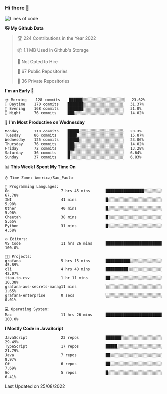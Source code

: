 ### Hi there 👋

<!--
**guicaulada/guicaulada** is a ✨ _special_ ✨ repository because its `README.md` (this file) appears on your GitHub profile.

Here are some ideas to get you started:

- 🔭 I’m currently working on ...
- 🌱 I’m currently learning ...
- 👯 I’m looking to collaborate on ...
- 🤔 I’m looking for help with ...
- 💬 Ask me about ...
- 📫 How to reach me: ...
- 😄 Pronouns: ...
- ⚡ Fun fact: ...
-->

<!--START_SECTION:waka-->
![Lines of code](https://img.shields.io/badge/From%20Hello%20World%20I%27ve%20Written-2.6%20million%20lines%20of%20code-blue)

**🐱 My Github Data** 

> 🏆 224 Contributions in the Year 2022
 > 
> 📦 1.1 MB Used in Github's Storage 
 > 
> 🚫 Not Opted to Hire
 > 
> 📜 67 Public Repositories 
 > 
> 🔑 36 Private Repositories  
 > 
**I'm an Early 🐤** 

```text
🌞 Morning    128 commits    ██████░░░░░░░░░░░░░░░░░░░   23.62% 
🌆 Daytime    170 commits    ███████░░░░░░░░░░░░░░░░░░   31.37% 
🌃 Evening    168 commits    ███████░░░░░░░░░░░░░░░░░░   31.0% 
🌙 Night      76 commits     ███░░░░░░░░░░░░░░░░░░░░░░   14.02%

```
📅 **I'm Most Productive on Wednesday** 

```text
Monday       110 commits    █████░░░░░░░░░░░░░░░░░░░░   20.3% 
Tuesday      86 commits     ████░░░░░░░░░░░░░░░░░░░░░   15.87% 
Wednesday    125 commits    █████░░░░░░░░░░░░░░░░░░░░   23.06% 
Thursday     76 commits     ███░░░░░░░░░░░░░░░░░░░░░░   14.02% 
Friday       72 commits     ███░░░░░░░░░░░░░░░░░░░░░░   13.28% 
Saturday     36 commits     █░░░░░░░░░░░░░░░░░░░░░░░░   6.64% 
Sunday       37 commits     █░░░░░░░░░░░░░░░░░░░░░░░░   6.83%

```


📊 **This Week I Spent My Time On** 

```text
⌚︎ Time Zone: America/Sao_Paulo

💬 Programming Languages: 
Go                       7 hrs 45 mins       █████████████████░░░░░░░░   67.78% 
INI                      41 mins             █░░░░░░░░░░░░░░░░░░░░░░░░   5.98% 
Other                    40 mins             █░░░░░░░░░░░░░░░░░░░░░░░░   5.96% 
Cheetah                  38 mins             █░░░░░░░░░░░░░░░░░░░░░░░░   5.65% 
Python                   31 mins             █░░░░░░░░░░░░░░░░░░░░░░░░   4.58%

🔥 Editors: 
VS Code                  11 hrs 26 mins      █████████████████████████   100.0%

🐱‍💻 Projects: 
grafana                  5 hrs 15 mins       ███████████░░░░░░░░░░░░░░   45.89% 
cli                      4 hrs 48 mins       ██████████░░░░░░░░░░░░░░░   42.07% 
itau-to-csv              1 hr 11 mins        ██░░░░░░░░░░░░░░░░░░░░░░░   10.38% 
grafana-aws-secrets-manag11 mins             ░░░░░░░░░░░░░░░░░░░░░░░░░   1.65% 
grafana-enterprise       0 secs              ░░░░░░░░░░░░░░░░░░░░░░░░░   0.01%

💻 Operating System: 
Mac                      11 hrs 26 mins      █████████████████████████   100.0%

```

**I Mostly Code in JavaScript** 

```text
JavaScript               23 repos            ███████░░░░░░░░░░░░░░░░░░   29.49% 
TypeScript               17 repos            █████░░░░░░░░░░░░░░░░░░░░   21.79% 
Java                     7 repos             ██░░░░░░░░░░░░░░░░░░░░░░░   8.97% 
C#                       6 repos             ██░░░░░░░░░░░░░░░░░░░░░░░   7.69% 
Go                       5 repos             █░░░░░░░░░░░░░░░░░░░░░░░░   6.41%

```



 Last Updated on 25/08/2022
<!--END_SECTION:waka-->
